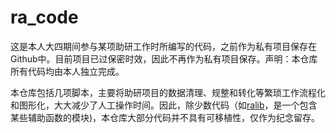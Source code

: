 # ra_code

这是本人大四期间参与某项助研工作时所编写的代码，之前作为私有项目保存在Github中。目前项目已过保密时效，因此不再作为私有项目保存。声明：本仓库所有代码均由本人独立完成。

本仓库包括几项脚本，主要将助研项目的数据清理、规整和转化等繁琐工作流程化和图形化，大大减少了人工操作时间。因此，除少数代码（如[ralib](\ralib)，是一个包含某些辅助函数的模块)，本仓库大部分代码并不具有可移植性，仅作为纪念留存。

